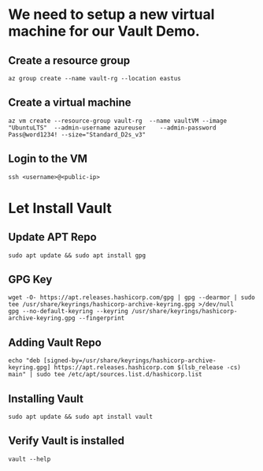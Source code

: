 # We need to setup a new virtual machine for our Vault Demo. 

## Create a resource group
```
az group create --name vault-rg --location eastus
```

## Create a virtual machine
```
az vm create --resource-group vault-rg  --name vaultVM --image "UbuntuLTS"  --admin-username azureuser    --admin-password Pass@word1234! --size="Standard_D2s_v3"
```

## Login to the VM 
```
ssh <username>@<public-ip>
```


# Let Install Vault

## Update APT Repo 
```
sudo apt update && sudo apt install gpg
```

## GPG Key 
```
wget -O- https://apt.releases.hashicorp.com/gpg | gpg --dearmor | sudo tee /usr/share/keyrings/hashicorp-archive-keyring.gpg >/dev/null
gpg --no-default-keyring --keyring /usr/share/keyrings/hashicorp-archive-keyring.gpg --fingerprint
```

## Adding Vault Repo 
```
echo "deb [signed-by=/usr/share/keyrings/hashicorp-archive-keyring.gpg] https://apt.releases.hashicorp.com $(lsb_release -cs) main" | sudo tee /etc/apt/sources.list.d/hashicorp.list
```

## Installing Vault
```
sudo apt update && sudo apt install vault
```

## Verify Vault is installed 
```
vault --help
```

